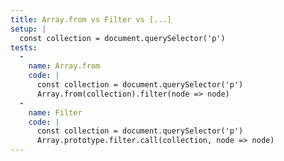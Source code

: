 ```yaml
---
title: Array.from vs Filter vs [...]
setup: |
  const collection = document.querySelector('p')
tests:
  -
    name: Array.from
    code: |
      const collection = document.querySelector('p')
      Array.from(collection).filter(node => node)
  -
    name: Filter
    code: |
      const collection = document.querySelector('p')
      Array.prototype.filter.call(collection, node => node)
---
```


